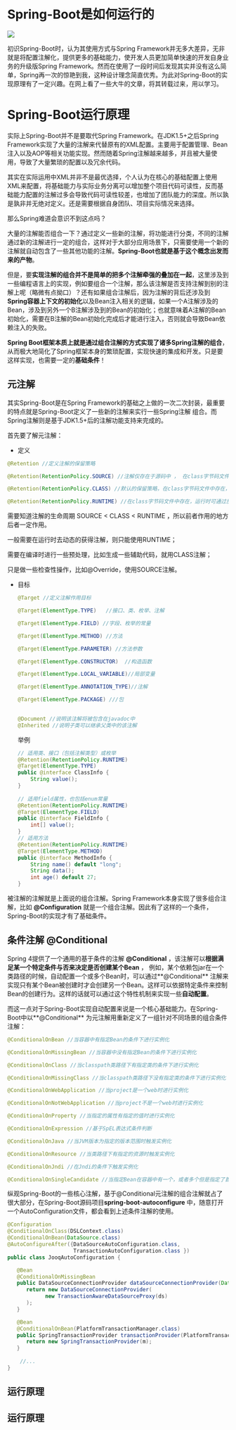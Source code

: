 # Spring-Boot是如何运行的 #

![](https://ss0.bdstatic.com/70cFuHSh_Q1YnxGkpoWK1HF6hhy/it/u=2656353677,2997395625&fm=26&gp=0.jpg)

初识Spring-Boot时，认为其使用方式与Spring Framework并无多大差异，无非就是将配置注解化，提供更多的基础能力，使开发人员更加简单快速的开发自身业务的升级版Spring Framework。然而在使用了一段时间后发现其实并没有这么简单，Spring再一次的惊艳到我，这种设计理念简直优秀。为此对Spring-Boot的实现原理有了一定兴趣。在网上看了一些大牛的文章，将其转载过来，用以学习。



# Spring-Boot运行原理

实际上Spring-Boot并不是要取代Spring Framework。在JDK1.5+之后Spring Framework实现了大量的注解来代替原有的XML配置。主要用于配置管理、Bean注入以及AOP等相关功能实现。然而随着Spring注解越来越多，并且被大量使用，导致了大量繁琐的配置以及冗余代码。

其实在实际运用中XML并非不是最优选择，个人认为在核心的基础配置上使用XML来配置，将基础能力与实际业务分离可以增加整个项目代码可读性，反而基础能力配置的注解过多会导致代码可读性较差，也增加了团队能力的深度。所以孰是孰非并无绝对定义。还是需要根据自身团队、项目实际情况来选择。

那么Spring难道会意识不到这点吗？

大量的注解能否组合一下？通过定义一些新的注解，将功能进行分类，不同的注解通过新的注解进行一定的组合，这样对于大部分应用场景下，只需要使用一个新的注解就自动包含了一些其他功能的注解。**Spring-Boot也就是基于这个概念出发而来的产物**。

但是，要**实现注解的组合并不是简单的把多个注解牵强的叠加在一起**，这里涉及到一些编程语言上的实现，例如要组合一个注解，那么该注解是否支持注解到别的注解上呢（略微有点拗口）？还有如果组合注解后，因为注解的背后还涉及到**Spring容器上下文的初始化**以及Bean注入相关的逻辑，如果一个A注解涉及的Bean，涉及到另外一个B注解涉及到的Bean的初始化；也就意味着A注解的Bean初始化，需要在B注解的Bean初始化完成后才能进行注入，否则就会导致Bean依赖注入的失败。



**Spring Boot框架本质上就是通过组合注解的方式实现了诸多Spring注解的组合**，从而极大地简化了Spring框架本身的繁琐配置，实现快速的集成和开发。只是要这样实现，也需要一定的**基础条件**！



## 元注解

其实Spring-Boot是在Spring Framework的基础之上做的一次二次封装，最重要的特点就是Spring-Boot定义了一些新的注解来实行一些Spring注解 组合。而Spring注解则是基于JDK1.5+后的注解功能支持来完成的。

首先要了解元注解：

- 定义

```java
@Retention //定义注解的保留策略

@Retention(RetentionPolicy.SOURCE) //注解仅存在于源码中 ， 在class字节码文件中不包含

@Retention(RetentionPolicy.CLASS) //默认的保留策略，在class字节码文件中存在，在运行时无法获得

@Retention(RetentionPolicy.RUNTIME) //在class字节码文件中存在，运行时可通过反射获得
```

需要知道注解的生命周期 SOURCE < CLASS < RUNTIME ，所以前者作用的地方后者一定作用。

一般需要在运行时去动态的获得注解，则只能使用RUNTIME；

需要在编译时进行一些预处理，比如生成一些辅助代码，就用CLASS注解；

只是做一些检查性操作，比如@Override，使用SOURCE注解。



- 目标

  ```java
  @Target //定义注解作用目标
  
  @Target(ElementType.TYPE)   //接口、类、枚举、注解
  
  @Target(ElementType.FIELD) //字段、枚举的常量
  
  @Target(ElementType.METHOD) //方法
  
  @Target(ElementType.PARAMETER) //方法参数
  
  @Target(ElementType.CONSTRUCTOR)  //构造函数
  
  @Target(ElementType.LOCAL_VARIABLE)//局部变量
  
  @Target(ElementType.ANNOTATION_TYPE)//注解
  
  @Target(ElementType.PACKAGE) ///包
  
   
  @Document //说明该注解将被包含在javadoc中
  @Inherited //说明子类可以继承父类中的该注解
  ```

  举例

  ```java
  // 适用类、接口（包括注解类型）或枚举  
  @Retention(RetentionPolicy.RUNTIME)  
  @Target(ElementType.TYPE)  
  public @interface ClassInfo {  
      String value();  
  }  
      
  // 适用field属性，也包括enum常量  
  @Retention(RetentionPolicy.RUNTIME)  
  @Target(ElementType.FIELD)  
  public @interface FieldInfo {  
      int[] value();  
  }  
  // 适用方法  
  @Retention(RetentionPolicy.RUNTIME)  
  @Target(ElementType.METHOD)  
  public @interface MethodInfo {  
      String name() default "long";  
      String data();  
      int age() default 27;  
  }  
  ```



被注解的注解就是上面说的组合注解。Spring Framework本身实现了很多组合注解，比如 **@Configuration** 就是一个组合注解。因此有了这样的一个条件，Spring-Boot的实现才有了基础条件。



## 条件注解 @Conditional



Spring 4提供了一个通用的基于条件的注解 **@Conditional** ，该注解可以**根据满足某一个特定条件与否来决定是否创建某个Bean** ， 例如，某个依赖包jar在一个类路径的时候，自动配置一个或多个Bean时，可以通过**@Conditional** 注解来实现只有某个Bean被创建时才会创建另一个Bean。这样可以依据特定条件来控制Bean的创建行为。这样的话就可以通过这个特性机制来实现一些**自动配置**。



而这一点对于Spring-Boot实现自动配置来说是一个核心基础能力。在Spring-Boot中以**@Conditional** 为元注解用重新定义了一组针对不同场景的组合条件注解：

```java
@ConditionalOnBean //当容器中有指定Bean的条件下进行实例化

@ConditionalOnMissingBean //当容器中没有指定Bean的条件下进行实例化

@ConditionalOnClass //当classpath类路径下有指定类的条件下进行实例化

@ConditionalOnMissingClass //当classpath类路径下没有指定类的条件下进行实例化

@ConditionalOnWebApplication //当project是一个web时进行实例化

@ConditionalOnNotWebApplication //当project不是一个web时进行实例化

@ConditionalOnProperty //当指定的属性有指定的值时进行实例化

@ConditionalOnExpression //基于SpEL表达式条件判断

@ConditionalOnJava //当JVM版本为指定的版本范围时触发实例化

@ConditionalOnResource //当类路径下有指定的资源时触发实例化

@ConditionalOnJndi //在Jndi的条件下触发实例化

@ConditionalOnSingleCandidate //当指定Bean在容器中有一个，或者多个但是指定了首选Bean时触发实例化
```



纵观Spring-Boot的一些核心注解，基于@Conditional元注解的组合注解就占了很大部分，在Spring-Boot源码项目**spring-boot-autoconfigure** 中，随意打开一个AutoConfiguration文件，都会看到上述条件注解的使用。

```java
@Configuration
@ConditionalOnClass(DSLContext.class)
@ConditionalOnBean(DataSource.class)
@AutoConfigureAfter({DataSourceAutoConfiguration.class,
      				 TransactionAutoConfiguration.class })
public class JooqAutoConfiguration {

   @Bean
   @ConditionalOnMissingBean
   public DataSourceConnectionProvider dataSourceConnectionProvider(DataSource ds) {
      return new DataSourceConnectionProvider(
            new TransactionAwareDataSourceProxy(ds)
      );
   }

   @Bean
   @ConditionalOnBean(PlatformTransactionManager.class)
   public SpringTransactionProvider transactionProvider(PlatformTransactionManager m) {
      return new SpringTransactionProvider(m);
   }
    
    //...
}
```

## 运行原理



## 运行原理